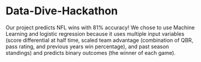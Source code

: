 # Data-Dive-Hackathon
Our project predicts NFL wins with 81% accuracy! We chose to use Machine Learning and logistic regression because it uses multiple input variables (score differential at half time, scaled team advantage (combination of QBR, pass rating, and previous years win percentage), and past season standings) and predicts binary outcomes (the winner of each game).



